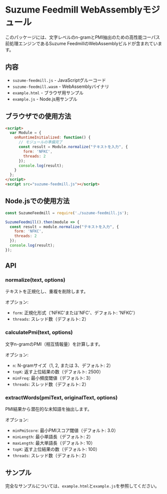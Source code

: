 # Suzume Feedmill WebAssemblyモジュール

このパッケージには、文字レベルのn-gramとPMI抽出のための高性能コーパス前処理エンジンであるSuzume FeedmillのWebAssemblyビルドが含まれています。

## 内容

- `suzume-feedmill.js` - JavaScriptグルーコード
- `suzume-feedmill.wasm` - WebAssemblyバイナリ
- `example.html` - ブラウザ用サンプル
- `example.js` - Node.js用サンプル

## ブラウザでの使用方法

```html
<script>
  var Module = {
    onRuntimeInitialized: function() {
      // モジュールの準備完了
      const result = Module.normalize("テキストを入力", {
        form: 'NFKC',
        threads: 2
      });
      console.log(result);
    }
  };
</script>
<script src="suzume-feedmill.js"></script>
```

## Node.jsでの使用方法

```javascript
const SuzumeFeedmill = require('./suzume-feedmill.js');

SuzumeFeedmill().then(module => {
  const result = module.normalize("テキストを入力", {
    form: 'NFKC',
    threads: 2
  });
  console.log(result);
});
```

## API

### normalize(text, options)

テキストを正規化し、重複を削除します。

オプション:
- `form`: 正規化形式（'NFKC'または'NFC'、デフォルト: 'NFKC'）
- `threads`: スレッド数（デフォルト: 2）

### calculatePmi(text, options)

文字n-gramのPMI（相互情報量）を計算します。

オプション:
- `n`: N-gramサイズ（1, 2, または 3、デフォルト: 2）
- `topK`: 返す上位結果の数（デフォルト: 2500）
- `minFreq`: 最小頻度閾値（デフォルト: 3）
- `threads`: スレッド数（デフォルト: 2）

### extractWords(pmiText, originalText, options)

PMI結果から潜在的な未知語を抽出します。

オプション:
- `minPmiScore`: 最小PMIスコア閾値（デフォルト: 3.0）
- `minLength`: 最小単語長（デフォルト: 2）
- `maxLength`: 最大単語長（デフォルト: 10）
- `topK`: 返す上位結果の数（デフォルト: 100）
- `threads`: スレッド数（デフォルト: 2）

## サンプル

完全なサンプルについては、`example.html`と`example.js`を参照してください。
